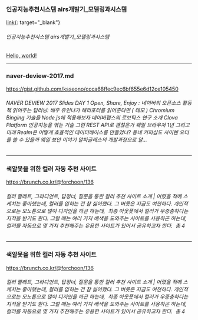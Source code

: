### 인공지능추천시스템 airs개발기_모델링과시스템
[link](https://www.slideshare.net/deview/airs-80886207){: target="_blank"}
###### 인공지능추천시스템 airs개발기_모델링과시스템
<a href="http://example.com/" target="_blank">Hello, world!</a>
***
### naver-deview-2017.md
<https://gist.github.com/ksseono/ccca68ffec9ec6bf655e6d12ce105450>
###### NAVER DEVIEW 2017 Slides DAY 1 Open, Share, Enjoy : 네이버의 오픈소스 활동 책 읽어주는 딥러닝: 배우 유인나가 해리포터를 읽어준다면 ( 데모 ) Chromium Binging 기술을 Node.js에 적용해보자 네이버랩스의 로보틱스 연구 소개 Clova Platform 인공지능을 엮는 기술 그런 REST API로 괜찮은가 웨일 브라우저 1년 그리고 미래 Realm은 어떻게 효율적인 데이터베이스를 만들었나? 동네 커피샵도 사이렌 오더를 쓸 수 있을까 웨일 보안 이야기 알파글래스의 개발과정으로 알...
***
### 색알못을 위한 컬러 자동 추천 사이트
https://brunch.co.kr/@forchoon/136
###### 컬러 팔레트, 그라디언트, 답정너, 질문을 통한 컬러 추천 사이트 소개 | 어렸을 적에 스케치는 좋아했는데, 컬러를 입히는 건 참 싫어했다. 그 버릇은 지금도 여전하다. 개인적으로는 모노톤으로 많이 디자인을 하곤 하는데,  최종 아웃풋에서 컬러가 우중충하다는 지적을 받기도 한다. 그럴 때는 여러 가지 배색을 도와주는 사이트를 사용하곤 하는데, 컬러를 자동으로 몇 가지 추천해주는 유용한 사이트가 있어서 공유하고자 한다. ​ ​총 4
***
### 색알못을 위한 컬러 자동 추천 사이트
https://brunch.co.kr/@forchoon/136
###### 컬러 팔레트, 그라디언트, 답정너, 질문을 통한 컬러 추천 사이트 소개 | 어렸을 적에 스케치는 좋아했는데, 컬러를 입히는 건 참 싫어했다. 그 버릇은 지금도 여전하다. 개인적으로는 모노톤으로 많이 디자인을 하곤 하는데,  최종 아웃풋에서 컬러가 우중충하다는 지적을 받기도 한다. 그럴 때는 여러 가지 배색을 도와주는 사이트를 사용하곤 하는데, 컬러를 자동으로 몇 가지 추천해주는 유용한 사이트가 있어서 공유하고자 한다. ​ ​총 4
